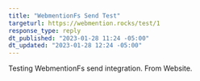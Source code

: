 ```yaml
---
title: "WebmentionFs Send Test"
targeturl: https://webmention.rocks/test/1
response_type: reply
dt_published: "2023-01-28 11:24 -05:00"
dt_updated: "2023-01-28 12:24 -05:00"
---
```


Testing WebmentionFs send integration. From Website.